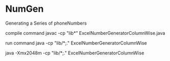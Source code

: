 # NumGen

Generating a Series of phoneNumbers

compile command
javac -cp "lib\*" ExcelNumberGeneratorColumnWise.java

run command
java -cp "lib/\*;." ExcelNumberGeneratorColumnWise

java -Xmx2048m -cp "lib/\*;." ExcelNumberGeneratorColumnWise
